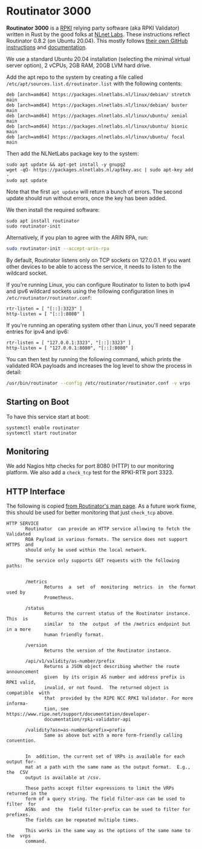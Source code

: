 
# Routinator 3000

**Routinator 3000** is a [RPKI](/features/rpki.md) relying party software (aka RPKI Validator) written in Rust by the good folks at [NLnet Labs](https://www.nlnetlabs.nl/projects/rpki/routinator/). These instructions reflect Routinator 0.8.2 (on Ubuntu 20.04). This mostly follows [their own GitHub instructions](https://github.com/NLnetLabs/routinator) and [documentation](https://rpki.readthedocs.io/en/latest/routinator/).

We use a standard Ubuntu 20.04 installation (selecting the minimal virtual server option), 2 vCPUs, 2GB RAM, 20GB LVM hard drive.

Add the apt repo to the system by creating a file called `/etc/apt/sources.list.d/routinator.list` with the following contents:

```
deb [arch=amd64] https://packages.nlnetlabs.nl/linux/debian/ stretch main
deb [arch=amd64] https://packages.nlnetlabs.nl/linux/debian/ buster main
deb [arch=amd64] https://packages.nlnetlabs.nl/linux/ubuntu/ xenial main
deb [arch=amd64] https://packages.nlnetlabs.nl/linux/ubuntu/ bionic main
deb [arch=amd64] https://packages.nlnetlabs.nl/linux/ubuntu/ focal main
```

Then add the NLNetLabs package key to the system:

```
sudo apt update && apt-get install -y gnupg2
wget -qO- https://packages.nlnetlabs.nl/aptkey.asc | sudo apt-key add -
sudo apt update
```

Note that the first `apt update` will return a bunch of errors.  The second update should run without errors, once the key has been added.

We then install the required software:

```
sudo apt install routinator
sudo routinator-init
```

Alternatively, if you plan to agree with the ARIN RPA, run:

```sh
sudo routinator-init --accept-arin-rpa
```

By default, Routinator listens only on TCP sockets on 127.0.0.1.  If you want other devices
to be able to access the service, it needs to listen to the wildcard socket.


If you're running Linux, you can configure Routinator to listen to both ipv4
and ipv6 wildcard sockets using the following configuration lines in
`/etc/routinator/routinator.conf`:

```
rtr-listen = [ "[::]:3323" ]
http-listen = [ "[::]:8080" ]
```

If you're running an operating system other than Linux, you'll need separate entries for
ipv4 and ipv6:

```
rtr-listen = [ "127.0.0.1:3323", "[::]:3323" ]
http-listen = [ "127.0.0.1:8080", "[::]:8080" ]
```

You can then test by running the following command, which prints the validated ROA payloads
and increases the log level to show the process in detail:

```sh
/usr/bin/routinator --config /etc/routinator/routinator.conf -v vrps
```

## Starting on Boot

To have this service start at boot:

```
systemctl enable routinator
systemctl start routinator
```

## Monitoring

We add Nagios http checks for port 8080 (HTTP) to our monitoring platform. We also add a `check_tcp` test for the RPKI-RTR port 3323.

## HTTP Interface

The following is copied [from Routinator's man page](https://nlnetlabs.nl/documentation/rpki/routinator/). As a future work fixme, this should be used for better monitoring that just `check_tcp` above.

```
HTTP SERVICE
       Routinator  can provide an HTTP service allowing to fetch the Validated
       ROA Payload in various formats. The service does not support HTTPS  and
       should only be used within the local network.

       The service only supports GET requests with the following paths:


       /metrics
              Returns  a  set  of  monitoring  metrics  in  the format used by
              Prometheus.

       /status
              Returns the current status of the Routinator instance.  This  is
              similar  to  the  output  of the /metrics endpoint but in a more
              human friendly format.

       /version
              Returns the version of the Routinator instance.

       /api/v1/validity/as-number/prefix
              Returns a JSON object describing whether the route  announcement
              given  by its origin AS number and address prefix is RPKI valid,
              invalid, or not found.  The returned object is  compatible  with
              that  provided by the RIPE NCC RPKI Validator. For more informa-
              tion, see  https://www.ripe.net/support/documentation/developer-
              documentation/rpki-validator-api

       /validity?asn=as-number&prefix=prefix
              Same as above but with a more form-friendly calling convention.


       In  addition, the current set of VRPs is available for each output for-
       mat at a path with the same name as the output format.  E.g.,  the  CSV
       output is available at /csv.

       These paths accept filter expressions to limit the VRPs returned in the
       form of a query string. The field filter-asn can be used to filter  for
       ASNs  and  the  field filter-prefix can be used to filter for prefixes.
       The fields can be repeated multiple times.

       This works in the same way as the options of the same name to the  vrps
       command.

```
